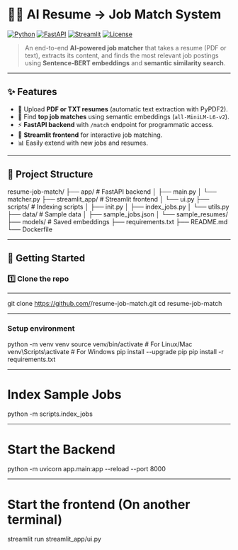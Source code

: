 # 🧑‍💼 AI Resume → Job Match System

[![Python](https://img.shields.io/badge/Python-3.10+-blue.svg)](https://www.python.org/)
[![FastAPI](https://img.shields.io/badge/FastAPI-0.111-green.svg)](https://fastapi.tiangolo.com/)
[![Streamlit](https://img.shields.io/badge/Streamlit-1.38-red.svg)](https://streamlit.io/)
[![License](https://img.shields.io/badge/license-MIT-lightgrey.svg)](LICENSE)

> An end-to-end **AI-powered job matcher** that takes a resume (PDF or text), extracts its content, and finds the most relevant job postings using **Sentence-BERT embeddings** and **semantic similarity search**.

---

## ✨ Features
- 📄 Upload **PDF or TXT resumes** (automatic text extraction with PyPDF2).
- 🔎 Find **top job matches** using semantic embeddings (`all-MiniLM-L6-v2`).
- ⚡ **FastAPI backend** with `/match` endpoint for programmatic access.
- 🎨 **Streamlit frontend** for interactive job matching.
- 📊 Easily extend with new jobs and resumes.

---

## 📂 Project Structure
resume-job-match/
├── app/ # FastAPI backend
│ ├── main.py
│ └── matcher.py
├── streamlit_app/ # Streamlit frontend
│ └── ui.py
├── scripts/ # Indexing scripts
│ ├── init.py
│ ├── index_jobs.py
│ └── utils.py
├── data/ # Sample data
│ ├── sample_jobs.json
│ └── sample_resumes/
├── models/ # Saved embeddings
├── requirements.txt
├── README.md
└── Dockerfile


---

## 🚀 Getting Started

### 1️⃣ Clone the repo
---
git clone https://github.com/<your-username>/resume-job-match.git
cd resume-job-match

---
### Setup environment
python -m venv venv
source venv/bin/activate     # For Linux/Mac
venv\Scripts\activate        # For Windows
pip install --upgrade pip
pip install -r requirements.txt

---
# Index Sample Jobs
python -m scripts.index_jobs

---
# Start the Backend
python -m uvicorn app.main:app --reload --port 8000

---
# Start the frontend (On another terminal)
streamlit run streamlit_app/ui.py

```bash